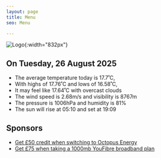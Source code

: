 ```yaml
---
layout: page
title: Menu
seo: Menu

---
```


![Logo](/images/logo.jpg){:width="832px"}

<!-- weather_marker starts -->
## On Tuesday, 26 August 2025

- The average temperature today is 17.7˚C,
- With highs of 17.76˚C and lows of 16.58˚C,
- It may feel like 17.64˚C with overcast clouds
- The wind speed is 2.68m/s and visibility is 8767m
- The pressure is 1006hPa and humidity is 81%
- The sun will rise at 05:10 and set at 19:09

<!-- weather_marker ends -->

## Sponsors

- [Get £50 credit when switching to Octopus Energy](https://bit.ly/3oD1nnS)
- [Get £75 when taking a 1000mb YouFibre broadband plan](https://aklam.io/91zWhU?)
